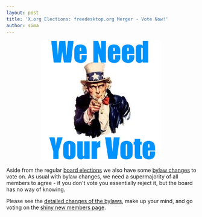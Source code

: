 ```yaml
---
layout: post
title: 'X.org Elections: freedesktop.org Merger - Vote Now!'
author: sima
---
```

<div style="text-align: center">
<img border="0" height="320" src="/img/vote_now.jpg" width="320" />
</div>

Aside from the regular [board
elections](https://www.x.org/wiki/BoardOfDirectors/Elections/2019/) we also have
some [bylaw
changes](https://gitlab.freedesktop.org/xorgfoundation/bylaws/blob/bylaw-updates/bylaws.pdf)
to vote on. As usual with bylaw changes, we need a supermajority of all members
to agree - if you don't vote you essentially reject it, but the board has no way
of knowing.

Please see the [detailed changes of the
bylaws](https://gitlab.freedesktop.org/xorgfoundation/bylaws/commit/06e7f04f79131df2c86e9cdfedc00aa1d1ec3f52),
make up your mind, and go voting on the [shiny new members
page](https://members.x.org/).
